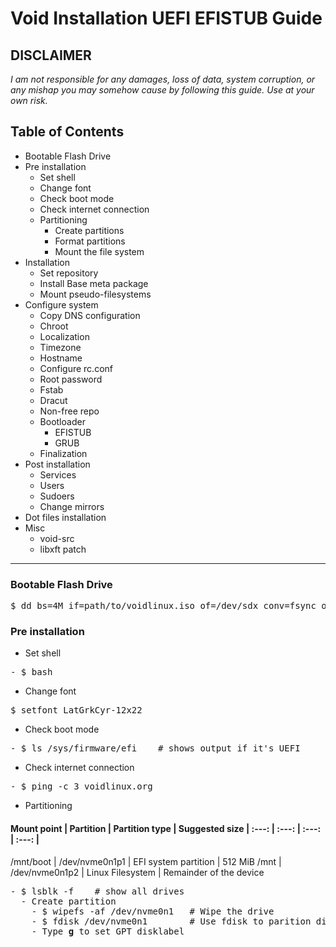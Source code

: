# Void Installation UEFI EFISTUB Guide

**DISCLAIMER**
---
_I am not responsible for any damages, loss of data, system corruption, or any mishap you may somehow cause by following this guide._
_Use at your own risk._

## Table of Contents

- Bootable Flash Drive
- Pre installation
  - Set shell
  - Change font
  - Check boot mode
  - Check internet connection
  - Partitioning
    - Create partitions
    - Format partitions
    - Mount the file system
- Installation
  - Set repository
  - Install Base meta package
  - Mount pseudo-filesystems
- Configure system
  - Copy DNS configuration
  - Chroot
  - Localization
  - Timezone
  - Hostname
  - Configure rc.conf
  - Root password
  - Fstab
  - Dracut
  - Non-free repo
  - Bootloader
    - EFISTUB
    - GRUB
  - Finalization
- Post installation
  - Services
  - Users
  - Sudoers
  - Change mirrors
- Dot files installation
- Misc
  - void-src
  - libxft patch

---

###  Bootable Flash Drive

<pre>
$ dd bs=4M if=path/to/voidlinux.iso of=/dev/sdx conv=fsync oflag=direct status=progress
</pre>

### Pre installation

- Set shell
<pre>
- $ bash
</pre>

- Change font
<pre>
$ setfont LatGrkCyr-12x22
</pre>

- Check boot mode
<pre>
- $ ls /sys/firmware/efi    # shows output if it's UEFI
</pre>

- Check internet connection
<pre>
- $ ping -c 3 voidlinux.org
</pre>

- Partitioning
#### **Mount point** | **Partition** | **Partition type** | **Suggested size** | :---: | :---: | :---: | :---: |
/mnt/boot | /dev/nvme0n1p1 | EFI system partition | 512 MiB
/mnt | /dev/nvme0n1p2 | Linux Filesystem | Remainder of the device

<pre>
- $ lsblk -f    # show all drives
  - Create partition
    - $ wipefs -af /dev/nvme0n1   # Wipe the drive
    - $ fdisk /dev/nvme0n1        # Use fdisk to parition disk
    - Type <b>g</b> to set GPT disklabel
</pre>
